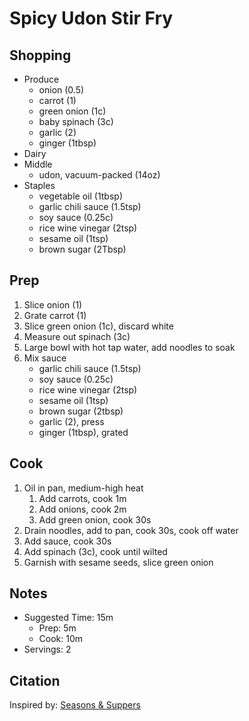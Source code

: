 # Spicy Udon Stir Fry

## Shopping

- Produce
    - onion (0.5)
    - carrot (1)
    - green onion (1c)
    - baby spinach (3c)
    - garlic (2)
    - ginger (1tbsp)
- Dairy
- Middle
    - udon, vacuum-packed (14oz)
- Staples
    - vegetable oil (1tbsp)
    - garlic chili sauce (1.5tsp)
    - soy sauce (0.25c)
    - rice wine vinegar (2tsp)
    - sesame oil (1tsp)
    - brown sugar (2Tbsp)

## Prep

1. Slice onion (1)
1. Grate carrot (1)
1. Slice green onion (1c), discard white
1. Measure out spinach (3c)
1. Large bowl with hot tap water, add noodles to soak
1. Mix sauce
    - garlic chili sauce (1.5tsp)
    - soy sauce (0.25c)
    - rice wine vinegar (2tsp)
    - sesame oil (1tsp)
    - brown sugar (2tbsp)
    - garlic (2), press
    - ginger (1tbsp), grated

## Cook

1. Oil in pan, medium-high heat
    1. Add carrots, cook 1m
    1. Add onions, cook 2m
    1. Add green onion, cook 30s
1. Drain noodles, add to pan, cook 30s, cook off water
1. Add sauce, cook 30s
1. Add spinach (3c), cook until wilted
1. Garnish with sesame seeds, slice green onion

## Notes

- Suggested Time: 15m
    - Prep: 5m
    - Cook: 10m
- Servings: 2

## Citation

Inspired by:
[Seasons & Suppers](https://www.seasonsandsuppers.ca/15-minute-spicy-udon-vegetable-stir-fry/#recipe)
